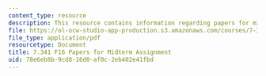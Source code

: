 ```yaml
---
content_type: resource
description: This resource contains information regarding papers for midterm assignment.
file: https://ol-ocw-studio-app-production.s3.amazonaws.com/courses/7-341-host-hacking-parasitic-manipulations-from-a-micro-to-a-macroscopic-scale-fall-2016/78e6eb8b9cd816d0af0c2eb402e41fbd_MIT7_341F16_Midterm_Asgn.pdf
file_type: application/pdf
resourcetype: Document
title: 7.341 F16 Papers for Midterm Assignment
uid: 78e6eb8b-9cd8-16d0-af0c-2eb402e41fbd
---
```

